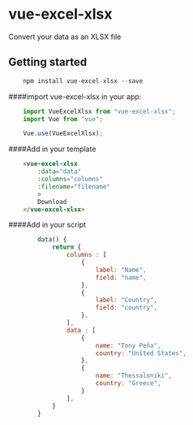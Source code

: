 # vue-excel-xlsx

Convert your data as an XLSX file

## Getting started

``` javascript
    npm install vue-excel-xlsx --save
```

####import vue-excel-xlsx in your app:

``` javascript
    import VueExcelXlsx from "vue-excel-xlsx";
    import Vue from "vue";

    Vue.use(VueExcelXlsx);
```

####Add in your template
``` html
    <vue-excel-xlsx
        :data="data"
        :columns="columns"
        :filename="filename"
        >
        Download
    </vue-excel-xlsx>
```

####Add in your script
``` javascript
        data() {
            return {
                columns : [
                    {
                        label: "Name",
                        field: "name",
                    },
                    {
                        label: "Country",
                        field: "country",
                    },
                ],
                data : [
                    {
                        name: "Tony Peña",
                        country: "United States",
                    },
                    {
                        name: "Thessaloniki",
                        country: "Greece",
                    }
                ],
            }
        }
```